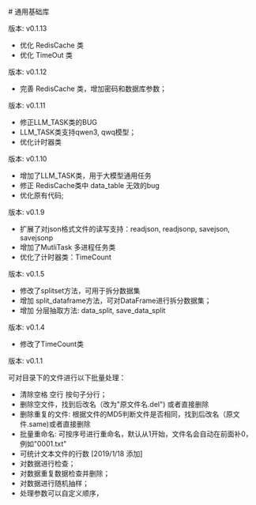 # 通用基础库 

版本: v0.1.13

* 优化 RedisCache 类
* 优化 TimeOut 类

版本: v0.1.12

* 完善 RedisCache 类，增加密码和数据库参数；

版本: v0.1.11
* 修正LLM_TASK类的BUG
* LLM_TASK类支持qwen3, qwq模型；
* 优化计时器类

版本: v0.1.10
* 增加了LLM_TASK类，用于大模型通用任务
* 修正 RedisCache类中 data_table 无效的bug
* 优化原有代码; 

版本: v0.1.9

* 扩展了对json格式文件的读写支持：readjson, readjsonp, savejson, savejsonp
* 增加了MutliTask 多进程任务类
* 优化了计时器类：TimeCount

版本: v0.1.5

* 修改了splitset方法，可用于拆分数据集
* 增加 split_dataframe方法，可对DataFrame进行拆分数据集；
* 增加 分层抽取方法: data_split, save_data_split

版本: v0.1.4

* 修改了TimeCount类

版本: v0.1.1

可对目录下的文件进行以下批量处理：

* 清除空格 空行 按句子分行；
* 删除空文件，找到后改名（改为"原文件名.del") 或者直接删除
* 删除重复的文件:   根据文件的MD5判断文件是否相同，找到后改名（原文件.same)或者直接删除
* 批量重命名:    可按序号进行重命名，默认从1开始，文件名会自动在前面补0，例如"0001.txt"
* 可统计文本文件的行数  [2019/1/18 添加]
* 对数据进行检查；
* 对数据重复数据检查并删除；
* 对数据进行随机抽样；
* 处理参数可以自定义顺序，
